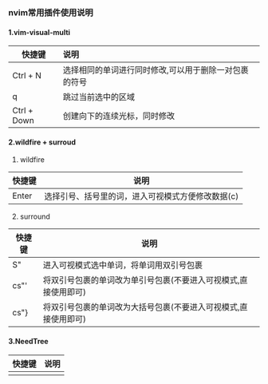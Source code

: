 ### nvim常用插件使用说明
#### 1.vim-visual-multi
| 快捷键        | 说明                                                     |
| ------------- | :------------------------------------------------------- |
| Ctrl + N      | 选择相同的单词进行同时修改,可以用于删除一对包裹的符号    |
| q             | 跳过当前选中的区域                                       |
| Ctrl + Down   | 创建向下的连续光标，同时修改                             |

#### 2.wildfire + surroud
1. wildfire

| 快捷键 | 说明                                              |
|--------|---------------------------------------------------|
| Enter  | 选择引号、括号里的词，进入可视模式方便修改数据(c) |

2. surround

| 快捷键 | 说明                                                            |
|--------|-----------------------------------------------------------------|
| S"     | 进入可视模式选中单词，将单词用双引号包裹                        |
| cs"'   | 将双引号包裹的单词改为单引号包裹(不要进入可视模式,直接使用即可) |
| cs"}   | 将双引号包裹的单词改为大括号包裹(不要进入可视模式,直接使用即可) |

#### 3.NeedTree
| 快捷键 | 说明 |
|--------|------|
|        |      |


